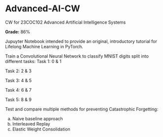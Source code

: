 # Advanced-AI-CW
CW for 23COC102 Advanced Artificial Intelligence Systems

**Grade:** 86%

Jupuyter Notebook intended to provide an original, introductory tutorial for Lifelong Machine Learning in PyTorch. 


Train a Convolutional Neural Network to classify MNIST digits split into different tasks:
Task 1: 0 & 1

Task 2: 2 & 3

Task 3: 4 & 5

Task 4: 6 & 7

Task 5: 8 & 9


Test and compare multiple methods for preventing Catastrophic Forgetting:
<ol type="a">
  <li>Naive baseline approach</li>
  <li>Interleaved Replay</li>
  <li>Elastic Weight Consolidation</li>
</ol>
